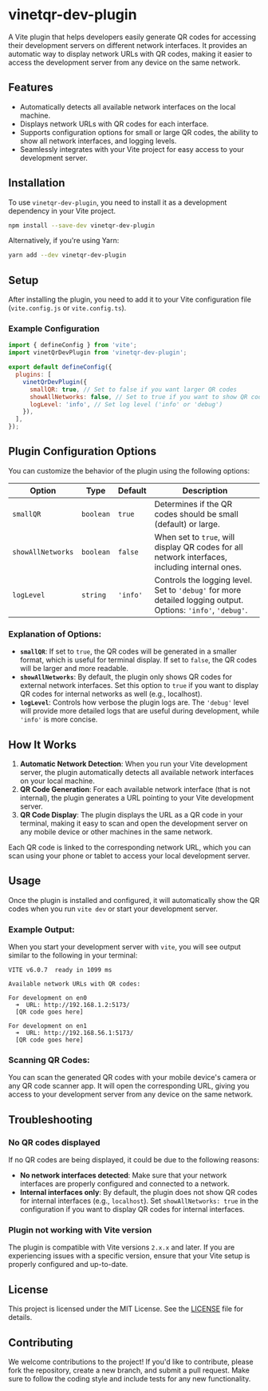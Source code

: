 # vinetqr-dev-plugin

A Vite plugin that helps developers easily generate QR codes for accessing their development servers on different network interfaces. It provides an automatic way to display network URLs with QR codes, making it easier to access the development server from any device on the same network.

## Features

- Automatically detects all available network interfaces on the local machine.
- Displays network URLs with QR codes for each interface.
- Supports configuration options for small or large QR codes, the ability to show all network interfaces, and logging levels.
- Seamlessly integrates with your Vite project for easy access to your development server.

## Installation

To use `vinetqr-dev-plugin`, you need to install it as a development dependency in your Vite project.

```bash
npm install --save-dev vinetqr-dev-plugin
```

Alternatively, if you're using Yarn:

```bash
yarn add --dev vinetqr-dev-plugin
```

## Setup

After installing the plugin, you need to add it to your Vite configuration file (`vite.config.js` or `vite.config.ts`).

### Example Configuration

```javascript
import { defineConfig } from 'vite';
import vinetQrDevPlugin from 'vinetqr-dev-plugin';

export default defineConfig({
  plugins: [
    vinetQrDevPlugin({
      smallQR: true, // Set to false if you want larger QR codes
      showAllNetworks: false, // Set to true if you want to show QR codes for internal network interfaces too
      logLevel: 'info', // Set log level ('info' or 'debug')
    }),
  ],
});
```

## Plugin Configuration Options

You can customize the behavior of the plugin using the following options:

| Option            | Type     | Default  | Description |
|-------------------|----------|----------|-------------|
| `smallQR`         | `boolean`| `true`   | Determines if the QR codes should be small (default) or large. |
| `showAllNetworks` | `boolean`| `false`  | When set to `true`, will display QR codes for all network interfaces, including internal ones. |
| `logLevel`        | `string` | `'info'` | Controls the logging level. Set to `'debug'` for more detailed logging output. Options: `'info'`, `'debug'`. |

### Explanation of Options:

- **`smallQR`**: If set to `true`, the QR codes will be generated in a smaller format, which is useful for terminal display. If set to `false`, the QR codes will be larger and more readable.
- **`showAllNetworks`**: By default, the plugin only shows QR codes for external network interfaces. Set this option to `true` if you want to display QR codes for internal networks as well (e.g., localhost).
- **`logLevel`**: Controls how verbose the plugin logs are. The `'debug'` level will provide more detailed logs that are useful during development, while `'info'` is more concise.

## How It Works

1. **Automatic Network Detection**: When you run your Vite development server, the plugin automatically detects all available network interfaces on your local machine.
2. **QR Code Generation**: For each available network interface (that is not internal), the plugin generates a URL pointing to your Vite development server.
3. **QR Code Display**: The plugin displays the URL as a QR code in your terminal, making it easy to scan and open the development server on any mobile device or other machines in the same network.

Each QR code is linked to the corresponding network URL, which you can scan using your phone or tablet to access your local development server.

## Usage

Once the plugin is installed and configured, it will automatically show the QR codes when you run `vite dev` or start your development server.

### Example Output:

When you start your development server with `vite`, you will see output similar to the following in your terminal:

```
VITE v6.0.7  ready in 1099 ms

Available network URLs with QR codes:

For development on en0
  ➜  URL: http://192.168.1.2:5173/
  [QR code goes here]

For development on en1
  ➜  URL: http://192.168.56.1:5173/
  [QR code goes here]
```

### Scanning QR Codes:

You can scan the generated QR codes with your mobile device's camera or any QR code scanner app. It will open the corresponding URL, giving you access to your development server from any device on the same network.

## Troubleshooting

### No QR codes displayed

If no QR codes are being displayed, it could be due to the following reasons:
- **No network interfaces detected**: Make sure that your network interfaces are properly configured and connected to a network.
- **Internal interfaces only**: By default, the plugin does not show QR codes for internal interfaces (e.g., `localhost`). Set `showAllNetworks: true` in the configuration if you want to display QR codes for internal interfaces.

### Plugin not working with Vite version

The plugin is compatible with Vite versions `2.x.x` and later. If you are experiencing issues with a specific version, ensure that your Vite setup is properly configured and up-to-date.

## License

This project is licensed under the MIT License. See the [LICENSE](LICENSE) file for details.

## Contributing

We welcome contributions to the project! If you'd like to contribute, please fork the repository, create a new branch, and submit a pull request. Make sure to follow the coding style and include tests for any new functionality.